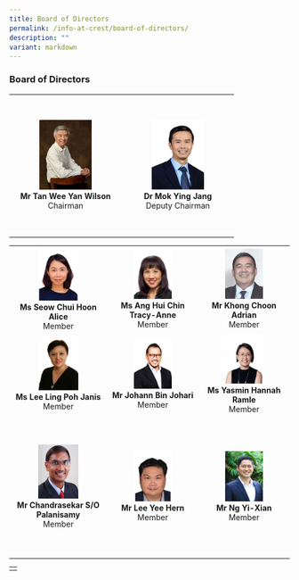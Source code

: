 ```yaml
---
title: Board of Directors
permalink: /info-at-crest/board-of-directors/
description: ""
variant: markdown
---
```

### Board of Directors

<table>
      <tbody><tr>
        <td style="text-align: center; width:188px; height:250px;"><img src="/images/bod_wilson2.jpg" style="width:50%"><br><b>Mr Tan Wee Yan Wilson</b><br>Chairman</td>
        <td style="text-align: center; width:188px; height:250px;"><img src="/images/bod_dr_mok2.jpg" style="width:50%"><br><b>Dr Mok Ying Jang</b><br>Deputy Chairman</td>
      </tr>
	</tbody></table>
		
<table>
      <tbody><tr>
        <td style="text-align: center; vertical-align: middle;"><img src="/images/bod_alice2.jpg" style="width:45%"><br><b>Ms Seow Chui Hoon Alice</b><br>Member</td>
        <td style="text-align: center; vertical-align: middle;"><img src="/images/bod_tracy2.jpg" style="width:45%"><br><b>Ms Ang Hui Chin Tracy-Anne</b><br>Member</td>
				<td style="text-align: center; vertical-align: middle;"><img src="/images/bod_adrian2.jpg" style="width:45%"><br><b>Mr Khong Choon Adrian</b><br>Member</td>
      </tr>
			<tr>
        <td style="text-align: center; vertical-align: middle;"><img src="/images/bod_janis2.jpg" style="width:45%"><br><b>Ms Lee Ling Poh Janis</b><br>Member</td>
        <td style="text-align: center; vertical-align: middle;"><img src="/images/bod_johann2.jpg" style="width:45%"><br><b>Mr Johann Bin Johari</b><br>Member</td>
				<td style="text-align: center; vertical-align: middle;"><img src="/images/bod_yasmin2.jpg" style="width:45%"><br><b>Ms Yasmin Hannah Ramle</b><br>Member</td>
      </tr>
	      <tr>
        <td style="text-align: center; width:188px; height:250px;"><img src="/images/bod_chandrasekar2.jpg" style="width:45%"><br><b>Mr Chandrasekar S/O Palanisamy</b><br>Member</td>
        <td style="text-align: center; width:188px; height:250px;"><img src="/images/bod_lee_yee_hern2.jpg" style="width:45%"><br><b>Mr Lee Yee Hern</b><br>Member</td>
				<td style="text-align: center; width:188px; height:250px;"><img src="/images/bod_ng_yi_xian2.jpg" style="width:45%"><br><b>Mr Ng Yi-Xian</b><br>Member</td>
      </tr>
    </tbody></table>
<table style="width: 500px; text-align: center;" cellspacing="1" cellpadding="1">
	<tbody>
		<tr>
			<td>
		</td></tr></tbody></table>